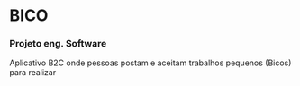 # BICO
### Projeto eng. Software 
Aplicativo B2C onde pessoas postam e aceitam trabalhos pequenos (Bicos) para realizar
